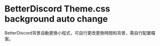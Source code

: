 <h1>BetterDiscord Theme.css background auto change</h1>
<p>BetterDiscord背景自動更換小程式，可自行更改更換時間和背景，需自行配置檔案。</p>
